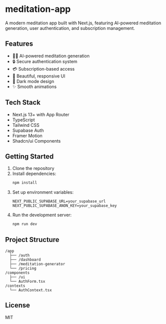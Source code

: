 # meditation-app

A modern meditation app built with Next.js, featuring AI-powered meditation generation, user authentication, and subscription management.

## Features

- 🧘‍♂️ AI-powered meditation generation
- 🔒 Secure authentication system
- 💳 Subscription-based access
- 🎨 Beautiful, responsive UI
- 🌙 Dark mode design
- ✨ Smooth animations

## Tech Stack

- Next.js 13+ with App Router
- TypeScript
- Tailwind CSS
- Supabase Auth
- Framer Motion
- Shadcn/ui Components

## Getting Started

1. Clone the repository
2. Install dependencies:
   ```bash
   npm install
   ```
3. Set up environment variables:
   ```
   NEXT_PUBLIC_SUPABASE_URL=your_supabase_url
   NEXT_PUBLIC_SUPABASE_ANON_KEY=your_supabase_key
   ```
4. Run the development server:
   ```bash
   npm run dev
   ```

## Project Structure

```
/app
  ├── /auth
  ├── /dashboard
  ├── /meditation-generator
  └── /pricing
/components
  ├── /ui
  └── AuthForm.tsx
/contexts
  └── AuthContext.tsx
```

## License

MIT
